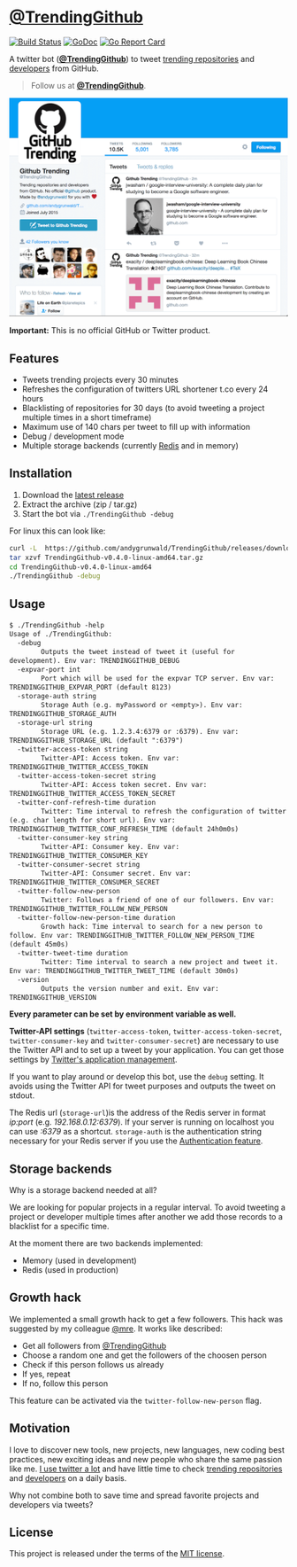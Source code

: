 # [@TrendingGithub](https://twitter.com/TrendingGithub)

[![Build Status](https://travis-ci.org/andygrunwald/TrendingGithub.svg?branch=master)](https://travis-ci.org/andygrunwald/TrendingGithub)
[![GoDoc](https://godoc.org/github.com/andygrunwald/TrendingGithub?status.svg)](https://godoc.org/github.com/andygrunwald/TrendingGithub)
[![Go Report Card](https://goreportcard.com/badge/github.com/andygrunwald/TrendingGithub)](https://goreportcard.com/report/github.com/andygrunwald/TrendingGithub)

A twitter bot (**[@TrendingGithub](https://twitter.com/TrendingGithub)**) to tweet [trending repositories](https://github.com/trending) and [developers](https://github.com/trending/developers) from GitHub.

> Follow us at **[@TrendingGithub](https://twitter.com/TrendingGithub)**.

[![@TrendingGithub twitter account](./img/TrendingGithub.png "@TrendingGithub twitter account")](https://twitter.com/TrendingGithub)

**Important:** This is no official GitHub or Twitter product.

## Features

* Tweets trending projects every 30 minutes
* Refreshes the configuration of twitters URL shortener t.co every 24 hours
* Blacklisting of repositories for 30 days (to avoid tweeting a project multiple times in a short timeframe)
* Maximum use of 140 chars per tweet to fill up with information
* Debug / development mode
* Multiple storage backends (currently [Redis](http://redis.io/) and in memory)

## Installation

1. Download the [latest release](https://github.com/andygrunwald/TrendingGithub/releases/latest)
2. Extract the archive (zip / tar.gz)
3. Start the bot via `./TrendingGithub -debug`

For linux this can look like:

```sh
curl -L  https://github.com/andygrunwald/TrendingGithub/releases/download/v0.4.0/TrendingGithub-v0.4.0-linux-amd64.tar.gz -o TrendingGithub-v0.4.0-linux-amd64.tar.gz
tar xzvf TrendingGithub-v0.4.0-linux-amd64.tar.gz
cd TrendingGithub-v0.4.0-linux-amd64
./TrendingGithub -debug
```

## Usage

```
$ ./TrendingGithub -help
Usage of ./TrendingGithub:
  -debug
    	Outputs the tweet instead of tweet it (useful for development). Env var: TRENDINGGITHUB_DEBUG
  -expvar-port int
    	Port which will be used for the expvar TCP server. Env var: TRENDINGGITHUB_EXPVAR_PORT (default 8123)
  -storage-auth string
    	Storage Auth (e.g. myPassword or <empty>). Env var: TRENDINGGITHUB_STORAGE_AUTH
  -storage-url string
    	Storage URL (e.g. 1.2.3.4:6379 or :6379). Env var: TRENDINGGITHUB_STORAGE_URL (default ":6379")
  -twitter-access-token string
    	Twitter-API: Access token. Env var: TRENDINGGITHUB_TWITTER_ACCESS_TOKEN
  -twitter-access-token-secret string
    	Twitter-API: Access token secret. Env var: TRENDINGGITHUB_TWITTER_ACCESS_TOKEN_SECRET
  -twitter-conf-refresh-time duration
    	Twitter: Time interval to refresh the configuration of twitter (e.g. char length for short url). Env var: TRENDINGGITHUB_TWITTER_CONF_REFRESH_TIME (default 24h0m0s)
  -twitter-consumer-key string
    	Twitter-API: Consumer key. Env var: TRENDINGGITHUB_TWITTER_CONSUMER_KEY
  -twitter-consumer-secret string
    	Twitter-API: Consumer secret. Env var: TRENDINGGITHUB_TWITTER_CONSUMER_SECRET
  -twitter-follow-new-person
    	Twitter: Follows a friend of one of our followers. Env var: TRENDINGGITHUB_TWITTER_FOLLOW_NEW_PERSON
  -twitter-follow-new-person-time duration
    	Growth hack: Time interval to search for a new person to follow. Env var: TRENDINGGITHUB_TWITTER_FOLLOW_NEW_PERSON_TIME (default 45m0s)
  -twitter-tweet-time duration
    	Twitter: Time interval to search a new project and tweet it. Env var: TRENDINGGITHUB_TWITTER_TWEET_TIME (default 30m0s)
  -version
    	Outputs the version number and exit. Env var: TRENDINGGITHUB_VERSION
```

**Every parameter can be set by environment variable as well.**

**Twitter-API settings** (`twitter-access-token`, `twitter-access-token-secret`, `twitter-consumer-key` and `twitter-consumer-secret`) are necessary to use the Twitter API and to set up a tweet by your application.
You can get those settings by [Twitter's application management](https://apps.twitter.com/).

If you want to play around or develop this bot, use the `debug` setting.
It avoids using the Twitter API for tweet purposes and outputs the tweet on stdout.

The Redis url (`storage-url`)is the address of the Redis server in format *ip:port* (e.g. *192.168.0.12:6379*).
If your server is running on localhost you can use *:6379* as a shortcut.
`storage-auth` is the authentication string necessary for your Redis server if you use the [Authentication feature](http://redis.io/topics/security#authentication-feature).

## Storage backends

Why is a storage backend needed at all?

We are looking for popular projects in a regular interval.
To avoid tweeting a project or developer multiple times after another we add those records to a blacklist for a specific time.

At the moment there are two backends implemented:

* Memory (used in development)
* Redis (used in production)

## Growth hack

We implemented a small growth hack to get a few followers.
This hack was suggested by my colleague [@mre](https://github.com/mre).
It works like described:

* Get all followers from [@TrendingGithub](https://twitter.com/TrendingGithub)
* Choose a random one and get the followers of the choosen person
* Check if this person follows us already
* If yes, repeat
* If no, follow this person

This feature can be activated via the `twitter-follow-new-person` flag.

## Motivation

I love to discover new tools, new projects, new languages, new coding best practices, new exciting ideas and new people who share the same passion like me.
[I use twitter a lot](https://twitter.com/andygrunwald) and have little time to check [trending repositories](https://github.com/trending) and [developers](https://github.com/trending/developers) on a daily basis.

Why not combine both to save time and spread favorite projects and developers via tweets?

## License

This project is released under the terms of the [MIT license](http://en.wikipedia.org/wiki/MIT_License).
